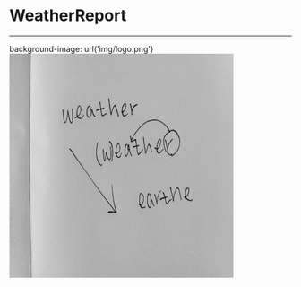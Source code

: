 # WeatherReport

***

background-image: url('img/logo.png')
<img src="img/logo.png" width="400" height="400"></img>
